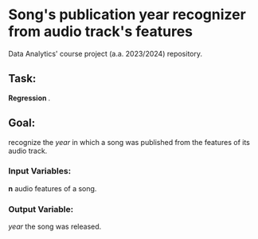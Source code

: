 # Song's publication year recognizer from audio track's features
Data Analytics' course project (a.a. 2023/2024) repository. 
## Task:
 <b> Regression </b>. 

## Goal:
recognize the <em> year </em> in which a song was published from the features of its audio track. 

### Input Variables:
 <b>n</b> audio features of a song. 

### Output Variable:
 <em>year</em> the song was released.

